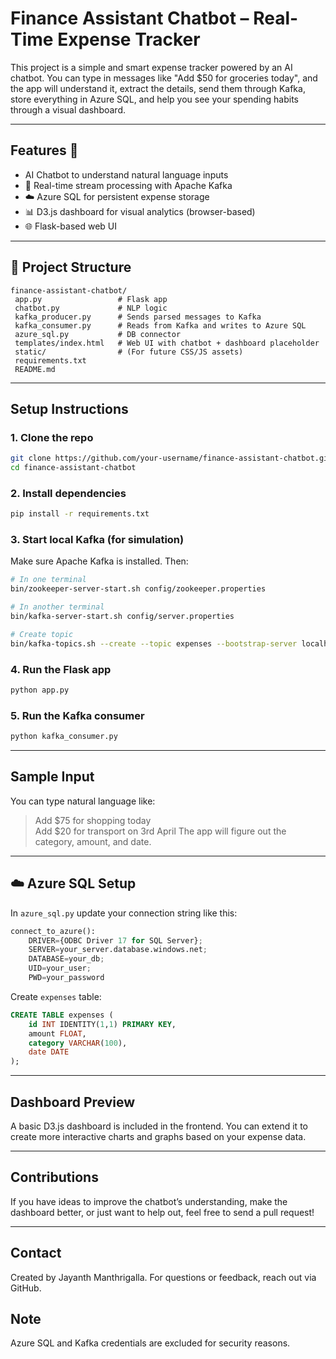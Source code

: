 #  Finance Assistant Chatbot – Real-Time Expense Tracker 

This project is a simple and smart expense tracker powered by an AI chatbot. You can type in messages like "Add $50 for groceries today", and the app will understand it, extract the details, send them through Kafka, store everything in Azure SQL, and help you see your spending habits through a visual dashboard.

---

## Features 🚀 
-  AI Chatbot to understand natural language inputs
- 🔄 Real-time stream processing with Apache Kafka
- ☁️ Azure SQL for persistent expense storage
- 📊 D3.js dashboard for visual analytics (browser-based)
- 🌐 Flask-based web UI

---

## 📁 Project Structure
```
finance-assistant-chatbot/
 app.py                 # Flask app
 chatbot.py             # NLP logic
 kafka_producer.py      # Sends parsed messages to Kafka
 kafka_consumer.py      # Reads from Kafka and writes to Azure SQL
 azure_sql.py           # DB connector
 templates/index.html   # Web UI with chatbot + dashboard placeholder
 static/                # (For future CSS/JS assets)
 requirements.txt
 README.md
```

---

##  Setup Instructions

### 1. Clone the repo
```bash
git clone https://github.com/your-username/finance-assistant-chatbot.git
cd finance-assistant-chatbot
```

### 2. Install dependencies
```bash
pip install -r requirements.txt
```

### 3. Start local Kafka (for simulation)
Make sure Apache Kafka is installed. Then:
```bash
# In one terminal
bin/zookeeper-server-start.sh config/zookeeper.properties

# In another terminal
bin/kafka-server-start.sh config/server.properties

# Create topic
bin/kafka-topics.sh --create --topic expenses --bootstrap-server localhost:9092
```

### 4. Run the Flask app
```bash
python app.py
```

### 5. Run the Kafka consumer
```bash
python kafka_consumer.py
```

---

##  Sample Input
You can type natural language like:
> Add $75 for shopping today  
> Add $20 for transport on 3rd April
The app will figure out the category, amount, and date.
---

## ☁️ Azure SQL Setup
In `azure_sql.py` update your connection string like this:
```python
connect_to_azure():
    DRIVER={ODBC Driver 17 for SQL Server};
    SERVER=your_server.database.windows.net;
    DATABASE=your_db;
    UID=your_user;
    PWD=your_password
```

Create `expenses` table:
```sql
CREATE TABLE expenses (
    id INT IDENTITY(1,1) PRIMARY KEY,
    amount FLOAT,
    category VARCHAR(100),
    date DATE
);
```

---

##  Dashboard Preview
A basic D3.js dashboard is included in the frontend. You can extend it to create more interactive charts and graphs based on your expense data.

---

##  Contributions
If you have ideas to improve the chatbot’s understanding, make the dashboard better, or just want to help out, feel free to send a pull request!

---

##  Contact
Created by Jayanth Manthrigalla. For questions or feedback, reach out via GitHub.

## Note
 Azure SQL and Kafka credentials are excluded for security reasons.
